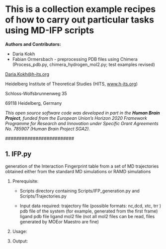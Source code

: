 #  This is a collection example recipes of how to carry out particular tasks using MD-IFP scripts

__Authors and Contributors:__

* Daria Kokh
* Fabian Ormersbach - preprocessing PDB files using Chimera (Process_pdb.py, chimera_hydrogen_mol2.py; test examples revised) 


Daria.Kokh@h-its.org

Heidelberg Institute of Theoretical Studies (HITS, www.h-its.org)

Schloss-Wolfsbrunnenweg 35

69118 Heidelberg, Germany
    

*This open source software code was developed in part in the __Human Brain Project__, funded from the European Union’s Horizon 2020 Framework Programme for Research and Innovation under Specific Grant Agreements  No. 785907 (Human Brain Project  SGA2).*


#########################

## 1. IFP.py ##
generation of the Interaction Fingerprint table from a set of MD trajectories obtained either from  the standard MD simulations or RAMD simulations

1. Prerequisite:
    - Scripts directory containing Scripts/IFP_generation.py and Scripts/Trajectories.py 
    
    - Input data required:
         trajectory file (possible formats: nc,dcd, xtc, trr )
         pdb file of the system (for example, generated from the first frame)
         ligand pdb file
         ligand mol2 file (not all mol2 files can be read, files generated by MOEor Maestro are fine)
         
2. Usage:


3. Output:






